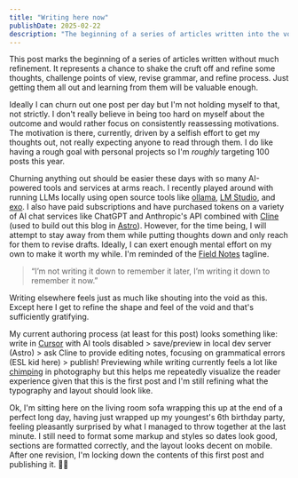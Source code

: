 ```yaml
---
title: "Writing here now"
publishDate: 2025-02-22
description: "The beginning of a series of articles written into the void without much refinement."
---
```


This post marks the beginning of a series of articles written without much refinement. It represents a chance to shake the cruft off and refine some thoughts, challenge points of view, revise grammar, and refine process. Just getting them all out and learning from them will be valuable enough.

Ideally I can churn out one post per day but I'm not holding myself to that, not strictly. I don't really believe in being too hard on myself about the outcome and would rather focus on consistently reassessing motivations. The motivation is there, currently, driven by a selfish effort to get my thoughts out, not really expecting anyone to read through them. I do like having a rough goal with personal projects so I'm *roughly* targeting 100 posts this year.

Churning anything out should be easier these days with so many AI-powered tools and services at arms reach. I recently played around with running LLMs locally using open source tools like [ollama](https://ollama.com), [LM Studio](https://lmstudio.ai), and [exo](https://github.com/exo-explore/exo). I also have paid subscriptions and have purchased tokens on a variety of AI chat services like ChatGPT and Anthropic's API combined with [Cline](https://cline.bot) (used to build out this blog in [Astro](https://astro.build)). However, for the time being, I will attempt to stay away from them while putting thoughts down and only reach for them to revise drafts. Ideally, I can exert enough mental effort on my own to make it worth my while. I'm reminded of the [Field Notes](https://fieldnotesbrand.com) tagline.

> “I’m not writing it down to remember it later, I’m writing it down to remember it now.”

Writing elsewhere feels just as much like shouting into the void as this. Except here I get to refine the shape and feel of the void and that's sufficiently gratifying.

My current authoring process (at least for this post) looks something like: write in [Cursor](https://www.cursor.com/en) with AI tools disabled > save/preview in local dev server (Astro) > ask Cline to provide editing notes, focusing on grammatical errors (ESL kid here) > publish! Previewing while writing currently feels a lot like [chimping](https://en.wikipedia.org/wiki/Chimping) in photography but this helps me repeatedly visualize the reader experience given that this is the first post and I'm still refining what the typography and layout should look like.

Ok, I'm sitting here on the living room sofa wrapping this up at the end of a perfect long day, having just wrapped up my youngest's 6th birthday party, feeling pleasantly surprised by what I managed to throw together at the last minute. I still need to format some markup and styles so dates look good, sections are formatted correctly, and the layout looks decent on mobile. After one revision, I'm locking down the contents of this first post and publishing it. ✌🏼